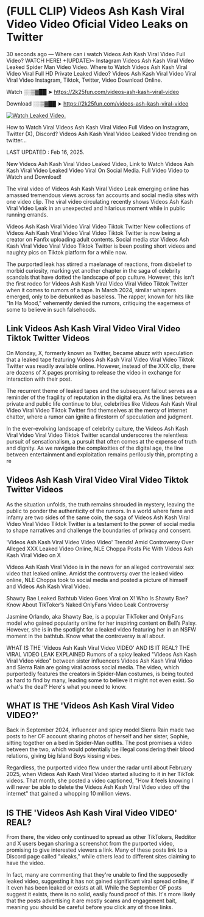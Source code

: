 # (FULL CLIP) Videos Ash Kash Viral Video Video Oficial Video Leaks on Twitter

30 seconds ago — Where can i watch Videos Ash Kash Viral Video Full Video? WATCH HERE! +(UPDATE)~ Instagram Videos Ash Kash Viral Video Leaked Spider Man Video Video. Where to Watch Videos Ash Kash Viral Video Viral Full HD Private Leaked Video? Videos Ash Kash Viral Video Viral Viral Video Instagram, Tiktok, Twitter, Video Download Online.

Watch ░░▒▓██ ➤ https://2k25fun.com/videos-ash-kash-viral-video

Download ░░▒▓██ ➤ https://2k25fun.com/videos-ash-kash-viral-video

[![Watch Leaked Video.](https://miro.medium.com/v2/resize:fit:828/format:webp/1*cilzJN44JGOrTw9NJCrNHA.gif "Watch Leaked Video")](https://2k25fun.com/videos-ash-kash-viral-video)

How to Watch Viral Videos Ash Kash Viral Video Full Video on Instagram, Twitter (X), Discord? Videos Ash Kash Viral Video Leaked Video trending on twitter...

LAST UPDATED : Feb 16, 2025.

New Videos Ash Kash Viral Video Leaked Video, Link to Watch Videos Ash Kash Viral Video Leaked Video Viral On Social Media. Full Video Video to Watch and Download!

The viral video of Videos Ash Kash Viral Video Leak emerging online has amassed tremendous views across fan accounts and social media sites with one video clip. The viral video circulating recently shows Videos Ash Kash Viral Video Leak in an unexpected and hilarious moment while in public running errands.

Videos Ash Kash Viral Video Viral Video Tiktok Twitter New collections of Videos Ash Kash Viral Video Viral Video Tiktok Twitter is now being a creator on Fanfix uploading adult contents. Social media star Videos Ash Kash Viral Video Viral Video Tiktok Twitter is been posting short videos and naughty pics on Tiktok platform for a while now.

The purported leak has stirred a maelanage of reactions, from disbelief to morbid curiosity, marking yet another chapter in the saga of celebrity scandals that have dotted the landscape of pop culture. However, this isn't the first rodeo for Videos Ash Kash Viral Video Viral Video Tiktok Twitter when it comes to rumors of a tape. In March 2024, similar whispers emerged, only to be debunked as baseless. The rapper, known for hits like "In Ha Mood," vehemently denied the rumors, critiquing the eagerness of some to believe in such falsehoods.

## Link Videos Ash Kash Viral Video Viral Video Tiktok Twitter Videos

On Monday, X, formerly known as Twitter, became abuzz with speculation that a leaked tape featuring Videos Ash Kash Viral Video Viral Video Tiktok Twitter was readily available online. However, instead of the XXX clip, there are dozens of X pages promising to release the video in exchange for interaction with their post.

The recurrent theme of leaked tapes and the subsequent fallout serves as a reminder of the fragility of reputation in the digital era. As the lines between private and public life continue to blur, celebrities like Videos Ash Kash Viral Video Viral Video Tiktok Twitter find themselves at the mercy of internet chatter, where a rumor can ignite a firestorm of speculation and judgment.

In the ever-evolving landscape of celebrity culture, the Videos Ash Kash Viral Video Viral Video Tiktok Twitter scandal underscores the relentless pursuit of sensationalism, a pursuit that often comes at the expense of truth and dignity. As we navigate the complexities of the digital age, the line between entertainment and exploitation remains perilously thin, prompting a re

##  Videos Ash Kash Viral Video Viral Video Tiktok Twitter Videos

As the situation unfolds, the truth remains shrouded in mystery, leaving the public to ponder the authenticity of the rumors. In a world where fame and infamy are two sides of the same coin, the saga of Videos Ash Kash Viral Video Viral Video Tiktok Twitter is a testament to the power of social media to shape narratives and challenge the boundaries of privacy and consent.

'Videos Ash Kash Viral Video Video Video' Trends! Amid Controversy Over Alleged XXX Leaked Video Online, NLE Choppa Posts Pic With Videos Ash Kash Viral Video on X

Videos Ash Kash Viral Video is in the news for an alleged controversial sex video that leaked online. Amidst the controversy over the leaked video online, NLE Choppa took to social media and posted a picture of himself and Videos Ash Kash Viral Video.

Shawty Bae Leaked Bathtub Video Goes Viral on X! Who Is Shawty Bae? Know About TikToker’s Naked OnlyFans Video Leak Controversy

Jasmine Orlando, aka Shawty Bae, is a popular TikToker and OnlyFans model who gained popularity online for her inspiring content on Bell’s Palsy. However, she is in the spotlight for a leaked video featuring her in an NSFW moment in the bathtub. Know what the controversy is all about.

WHAT IS THE 'Videos Ash Kash Viral Video VIDEO' AND IS IT REAL? THE VIRAL VIDEO LEAK EXPLAINED Rumors of a spicy leaked "Videos Ash Kash Viral Video video" between sister influencers Videos Ash Kash Viral Video and Sierra Rain are going viral across social media. The video, which purportedly features the creators in Spider-Man costumes, is being touted as hard to find by many, leading some to believe it might not even exist. So what's the deal? Here's what you need to know.

## WHAT IS THE 'Videos Ash Kash Viral Video VIDEO?'

Back in September 2024, influencer and spicy model Sierra Rain made two posts to her OF account sharing photos of herself and her sister, Sophie, sitting together on a bed in Spider-Man outfits. The post promises a video between the two, which would potentially be illegal considering their blood relations, giving big Island Boys kissing vibes.

Regardless, the purported video flew under the radar until about February 2025, when Videos Ash Kash Viral Video started alluding to it in her TikTok videos. That month, she posted a video captioned, "How it feels knowing I will never be able to delete the Videos Ash Kash Viral Video video off the internet" that gained a whopping 10 million views.

## IS THE 'Videos Ash Kash Viral Video VIDEO' REAL?

From there, the video only continued to spread as other TikTokers, Redditor and X users began sharing a screenshot from the purported video, promising to give interested viewers a link. Many of these posts link to a Discord page called "xleaks," while others lead to different sites claiming to have the video.

In fact, many are commenting that they're unable to find the supposedly leaked video, suggesting it has not gained significant viral spread online, if it even has been leaked or exists at all. While the September OF posts suggest it exists, there is no solid, easily found proof of this. It's more likely that the posts advertising it are mostly scams and engagement bait, meaning you should be careful before you click any of those links.